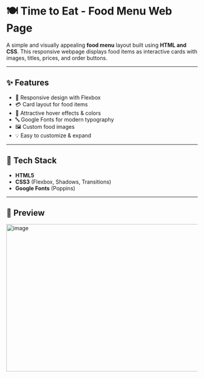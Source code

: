 # 🍽️ Time to Eat - Food Menu Web Page

A simple and visually appealing **food menu** layout built using **HTML and CSS**. This responsive webpage displays food items as interactive cards with images, titles, prices, and order buttons.

---

## ✨ Features

- 📱 Responsive design with Flexbox  
- 💳 Card layout for food items  
- 🎨 Attractive hover effects & colors  
- 🔤 Google Fonts for modern typography  
- 🖼️ Custom food images  
- 💡 Easy to customize & expand

---

## 🚀 Tech Stack

- **HTML5**
- **CSS3** (Flexbox, Shadows, Transitions)
- **Google Fonts** (Poppins)

---

## 📸 Preview

<img width="800" height="388" alt="image" src="https://github.com/user-attachments/assets/d978a4ec-a35e-438c-9de2-1c4b039296ce" />






